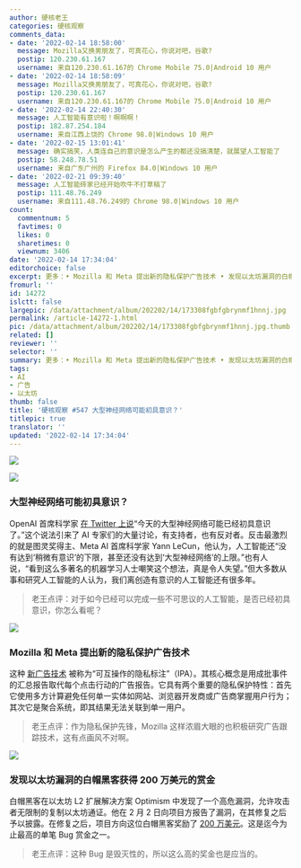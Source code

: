 ```yaml
---
author: 硬核老王
categories: 硬核观察
comments_data:
- date: '2022-02-14 18:58:00'
  message: Mozilla又换男朋友了，可真花心，你说对吧，谷歌?
  postip: 120.230.61.167
  username: 来自120.230.61.167的 Chrome Mobile 75.0|Android 10 用户
- date: '2022-02-14 18:58:09'
  message: Mozilla又换男朋友了，可真花心，你说对吧，谷歌?
  postip: 120.230.61.167
  username: 来自120.230.61.167的 Chrome Mobile 75.0|Android 10 用户
- date: '2022-02-14 22:40:30'
  message: 人工智能有意识啦！啊啊啊！
  postip: 182.87.254.184
  username: 来自江西上饶的 Chrome 98.0|Windows 10 用户
- date: '2022-02-15 13:01:41'
  message: 确实搞笑，人类连自己的意识是怎么产生的都还没搞清楚，就展望人工智能了
  postip: 58.248.78.51
  username: 来自广东广州的 Firefox 84.0|Windows 10 用户
- date: '2022-02-21 09:39:40'
  message: 人工智能砖家已经开始吹牛不打草稿了
  postip: 111.48.76.249
  username: 来自111.48.76.249的 Chrome 98.0|Windows 10 用户
count:
  commentnum: 5
  favtimes: 0
  likes: 0
  sharetimes: 0
  viewnum: 3406
date: '2022-02-14 17:34:04'
editorchoice: false
excerpt: 更多：• Mozilla 和 Meta 提出新的隐私保护广告技术 • 发现以太坊漏洞的白帽黑客获得 200 万美元的赏金
fromurl: ''
id: 14272
islctt: false
largepic: /data/attachment/album/202202/14/173308fgbfgbrynmf1hnnj.jpg
permalink: /article-14272-1.html
pic: /data/attachment/album/202202/14/173308fgbfgbrynmf1hnnj.jpg.thumb.jpg
related: []
reviewer: ''
selector: ''
summary: 更多：• Mozilla 和 Meta 提出新的隐私保护广告技术 • 发现以太坊漏洞的白帽黑客获得 200 万美元的赏金
tags:
- AI
- 广告
- 以太坊
thumb: false
title: '硬核观察 #547 大型神经网络可能初具意识？'
titlepic: true
translator: ''
updated: '2022-02-14 17:34:04'
---
```


![](/data/attachment/album/202202/14/173308fgbfgbrynmf1hnnj.jpg)


![](/data/attachment/album/202202/14/173318n0nfovff0r0fzoiz.jpg)


### 大型神经网络可能初具意识？


OpenAI 首席科学家 [在 Twitter 上说](https://twitter.com/ilyasut/status/1491554478243258368)“今天的大型神经网络可能已经初具意识了。”这个说法引来了 AI 专家们的大量讨论，有支持者，也有反对者。反击最激烈的就是图灵奖得主、Meta AI 首席科学家 Yann LeCun，他认为，人工智能还“没有达到‘稍微有意识’的下限，甚至还没有达到‘大型神经网络’的上限。”也有人说，“看到这么多著名的机器学习人士嘲笑这个想法，真是令人失望。”但大多数从事和研究人工智能的人认为，我们离创造有意识的人工智能还有很多年。



> 
> 老王点评：对于如今已经可以完成一些不可思议的人工智能，是否已经初具意识，你怎么看呢？
> 
> 
> 


![](/data/attachment/album/202202/14/173328qzmmaha2mjcvknha.jpg)


### Mozilla 和 Meta 提出新的隐私保护广告技术


这种 [新广告技术](https://blog.mozilla.org/en/mozilla/privacy-preserving-attribution-for-advertising/) 被称为“可互操作的隐私标注”（IPA）。其核心概念是用成批事件的汇总报告取代每个点击行动的广告报告。它具有两个重要的隐私保护特性：首先它使用多方计算避免任何单一实体如网站、浏览器开发商或广告商掌握用户行为；其次它是聚合系统，即其结果无法关联到单一用户。



> 
> 老王点评：作为隐私保护先锋，Mozilla 这样浓眉大眼的也积极研究广告跟踪技术，这有点画风不对啊。
> 
> 
> 


![](/data/attachment/album/202202/14/173345rjfsse42pr1juz1r.jpg)


### 发现以太坊漏洞的白帽黑客获得 200 万美元的赏金


白帽黑客在以太坊 L2 扩展解决方案 Optimism 中发现了一个高危漏洞，允许攻击者无限制的复制以太坊通证。他在 2 月 2 日向项目方报告了漏洞，在其修复之后予以披露。在修复之后，项目方向这位白帽黑客奖励了 [200 万美元](https://cryptoadventure.com/white-hat-hacker-awarded-2-million-for-fixing-eth-creation-bug/)。这是迄今为止最高的单笔 Bug 赏金之一。



> 
> 老王点评：这种 Bug 是毁灭性的，所以这么高的奖金也是应当的。
> 
> 
>